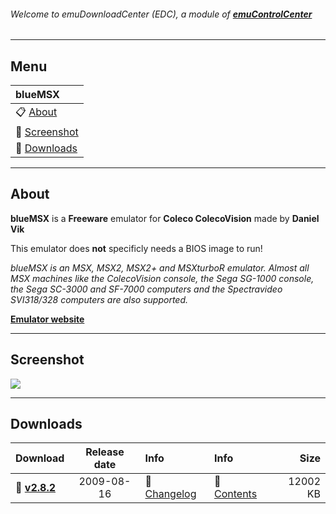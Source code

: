 ###### Welcome to emuDownloadCenter (EDC), a module of [**emuControlCenter**](https://github.com/PhoenixInteractiveNL/emuControlCenter/wiki/)
***
## Menu
| **blueMSX** |
|:---------|
| :clipboard: [About](#about) |
| :sunrise: [Screenshot](#screenshot) |
| :floppy_disk: [Downloads](#downloads) |
***
## About
**blueMSX** is a **Freeware** emulator for **Coleco ColecoVision** made by **Daniel Vik**

This emulator does **not** specificly needs a BIOS image to run!

_blueMSX is an MSX, MSX2, MSX2+ and MSXturboR emulator. Almost all MSX machines like the ColecoVision console, the Sega SG-1000 console, the Sega SC-3000 and SF-7000 computers and the Spectravideo SVI318/328 computers are also supported._

[**Emulator website**](http://www.bluemsx.com/)
***
## Screenshot
![](https://raw.githubusercontent.com/PhoenixInteractiveNL/emuDownloadCenter/master/hooks/bluemsx/screen.jpg)
***
## Downloads
| Download | Release date  | Info       | Info       | Size       |
|:---------|:-------------:|:-----------|:-----------|-----------:|
| :floppy_disk: [**v2.8.2**](https://github.com/PhoenixInteractiveNL/edc-repo0002/raw/master/bluemsx/2.8.2.7z) | 2009-08-16 | :page_facing_up: [Changelog](https://github.com/PhoenixInteractiveNL/edc-repo0002/blob/master/bluemsx/2.8.2_changelog.txt) | :mag_right: [Contents](https://github.com/PhoenixInteractiveNL/edc-repo0002/blob/master/bluemsx/2.8.2_contents.txt) | 12002 KB |
